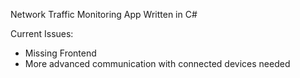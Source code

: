 Network Traffic Monitoring App Written in C#

Current Issues:
- Missing Frontend
- More advanced communication with connected devices needed
